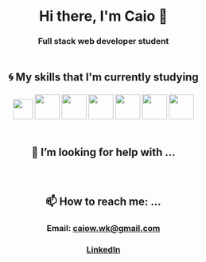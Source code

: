 # <div align=center>Hi there, I'm Caio 👋</div>
### <div align=center>Full stack web developer student</div><br/>


## <div align=center>:cyclone: My skills that I'm currently studying</div>
### <div align=center>    <img src='https://seeklogo.com/images/J/javascript-logo-8892AEFCAC-seeklogo.com.png' width='40' />    <img src='https://seeklogo.com/images/R/react-logo-7B3CE81517-seeklogo.com.png' width='50' />    <img src='https://seeklogo.com/images/R/redux-logo-9CA6836C12-seeklogo.com.png' width='50' />   <img src='https://upload.wikimedia.org/wikipedia/commons/thumb/d/d9/Node.js_logo.svg/1280px-Node.js_logo.svg.png' width='50' />    <img src='https://upload.wikimedia.org/wikipedia/commons/thumb/4/4c/Typescript_logo_2020.svg/512px-Typescript_logo_2020.svg.png' width='50' />    <img src='https://www.iconfinder.com/data/icons/logos-brands-5/24/postgresql-512.png' width='50' />   <img src='https://img.icons8.com/color/452/mongodb.png' width='50' />   </div><br/>


## <div align=center>🤔 I’m looking for help with ...</div>
### <div align=center></div><br/>


## <div align=center>📫 How to reach me: ...</div>
### <div align=center>Email: caiow.wk@gmail.com</div>
### <div align=center>[LinkedIn](https://www.linkedin.com/in/kxk/)</div><br/>
